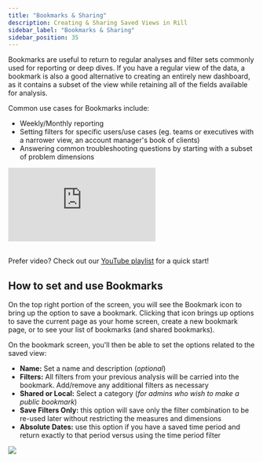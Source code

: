 ```yaml
---
title: "Bookmarks & Sharing"
description: Creating & Sharing Saved Views in Rill
sidebar_label: "Bookmarks & Sharing"
sidebar_position: 35
---
```



Bookmarks are useful to return to regular analyses and filter sets commonly used for reporting or deep dives. If you have a regular view of the data, a bookmark is also a good alternative to creating an entirely new dashboard, as it contains a subset of the view while retaining all of the fields available for analysis.

Common use cases for Bookmarks include:
- Weekly/Monthly reporting
- Setting filters for specific users/use cases (eg. teams or executives with a narrower view, an account manager's book of clients)
- Answering common troubleshooting questions by starting with a subset of problem dimensions

<div style={{ 
  position: "relative", 
  width: "100%", 
  paddingTop: "56.25%", 
  borderRadius: "15px",  /* Softer corners */
  boxShadow: "0px 4px 15px rgba(0, 0, 0, 0.2)"  /* Shadow effect */
}}>
  <iframe credentialless="true"
    src="https://www.youtube.com/embed/VqS8M2YNTw8?si=8okRCiqrYPjBFtfF"
    frameBorder="0"
    allow="accelerometer; autoplay; clipboard-write; encrypted-media; gyroscope; picture-in-picture; web-share"
    allowFullScreen
    style={{
      position: "absolute",
      top: 0,
      left: 0,
      width: "100%",
      height: "100%",
      borderRadius: "10px", 
    }}
  ></iframe>
</div>
<br/>

Prefer video? Check out our [YouTube playlist](https://www.youtube.com/watch?v=wTP46eOzoCk&list=PL_ZoDsg2yFKgi7ud_fOOD33AH8ONWQS7I&index=1) for a quick start!

## How to set and use Bookmarks

On the top right portion of the screen, you will see the Bookmark icon to bring up the option to save a bookmark. Clicking that icon brings up options to save the current page as your home screen, create a new bookmark page, or to see your list of bookmarks (and shared bookmarks).


On the bookmark screen, you'll then be able to set the options related to the saved view:

- **Name:** Set a name and description (_optional_)
- **Filters:** All filters from your previous analysis will be carried into the bookmark. Add/remove any additional filters as necessary
- **Shared or Local:** Select a category (_for admins who wish to make a public bookmark_)
- **Save Filters Only:** this option will save only the filter combination to be re-used later without restricting the measures and dimensions
- **Absolute Dates:** use this option if you have a saved time period and return exactly to that period versus using the time period filter  

<img src = '/img/explore/bookmarks/setbookmark.png' class='centered' />
<br />





